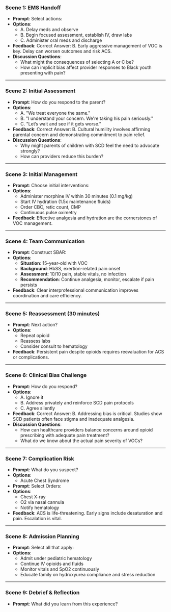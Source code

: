 

### **Scene 1: EMS Handoff**
* **Prompt**: Select actions:
* **Options**:
    * A. Delay meds and observe
    * B. Begin focused assessment, establish IV, draw labs
    * C. Administer oral meds and discharge
* **Feedback**: Correct Answer: B. Early aggressive management of VOC is key. Delay can worsen outcomes and risk ACS.
* **Discussion Questions**:
    * What might the consequences of selecting A or C be?
    * How can implicit bias affect provider responses to Black youth presenting with pain?

***

### **Scene 2: Initial Assessment**
* **Prompt**: How do you respond to the parent?
* **Options**:
    * A. "We treat everyone the same."
    * B. "I understand your concern. We're taking his pain seriously."
    * C. "Let’s wait and see if it gets worse."
* **Feedback**: Correct Answer: B. Cultural humility involves affirming parental concern and demonstrating commitment to pain relief.
* **Discussion Questions**:
    * Why might parents of children with SCD feel the need to advocate strongly?
    * How can providers reduce this burden?

***

### **Scene 3: Initial Management**
* **Prompt**: Choose initial interventions:
* **Options**:
    * Administer morphine IV within 30 minutes (0.1 mg/kg)
    * Start IV hydration (1.5x maintenance fluids)
    * Order CBC, retic count, CMP
    * Continuous pulse oximetry
* **Feedback**: Effective analgesia and hydration are the cornerstones of VOC management.

***

### **Scene 4: Team Communication**
* **Prompt**: Construct SBAR:
* **Options**:
    * **Situation**: 15-year-old with VOC
    * **Background**: HbSS, exertion-related pain onset
    * **Assessment**: 10/10 pain, stable vitals, no infection
    * **Recommendation**: Continue analgesia, monitor, escalate if pain persists
* **Feedback**: Clear interprofessional communication improves coordination and care efficiency.

***

### **Scene 5: Reassessment (30 minutes)**
* **Prompt**: Next action?
* **Options**:
    * Repeat opioid
    * Reassess labs
    * Consider consult to hematology
* **Feedback**: Persistent pain despite opioids requires reevaluation for ACS or complications.

***

### **Scene 6: Clinical Bias Challenge**
* **Prompt**: How do you respond?
* **Options**:
    * A. Ignore it
    * B. Address privately and reinforce SCD pain protocols
    * C. Agree silently
* **Feedback**: Correct Answer: B. Addressing bias is critical. Studies show SCD patients often face stigma and inadequate analgesia.
* **Discussion Questions**:
    * How can healthcare providers balance concerns around opioid prescribing with adequate pain treatment?
    * What do we know about the actual pain severity of VOCs?

***

### **Scene 7: Complication Risk**
* **Prompt**: What do you suspect?
* **Options**:
    * Acute Chest Syndrome
* **Prompt**: Select Orders:
* **Options**:
    * Chest X-ray
    * O2 via nasal cannula
    * Notify hematology
* **Feedback**: ACS is life-threatening. Early signs include desaturation and pain. Escalation is vital.

***

### **Scene 8: Admission Planning**
* **Prompt**: Select all that apply:
* **Options**:
    * Admit under pediatric hematology
    * Continue IV opioids and fluids
    * Monitor vitals and SpO2 continuously
    * Educate family on hydroxyurea compliance and stress reduction

***

### **Scene 9: Debrief & Reflection**
* **Prompt**: What did you learn from this experience?